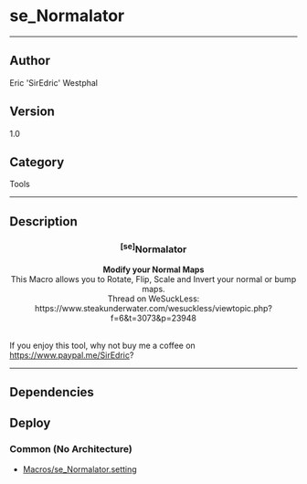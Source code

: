 # se_Normalator
___

## Author
Eric 'SirEdric' Westphal

## Version
1.0

## Category
Tools

___

## Description
<h3 align="center"><sup>&#91;se&#93;</sup>Normalator</h3><p align="center"><strong>Modify your Normal Maps</strong>
<br>This Macro allows you to Rotate, Flip, Scale and Invert your normal or bump maps.<br>
Thread on WeSuckLess: https://www.steakunderwater.com/wesuckless/viewtopic.php?f=6&t=3073&p=23948<br><br>

If you enjoy this tool, why not buy me a coffee on https://www.paypal.me/SirEdric? </p>




___

## Dependencies

## Deploy

### Common (No Architecture)

<ul>
<li><a href="https://gitlab.com/WeSuckLess/Reactor/-/blob/master/Atoms/com.SirEdric.se_Normalator/Macros/se_Normalator.setting?ref_type=heads">Macros/se_Normalator.setting</a></li>
</ul>
